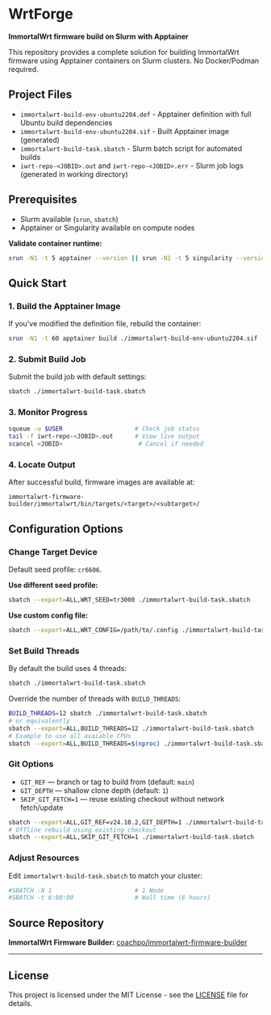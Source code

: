 # WrtForge

**ImmortalWrt firmware build on Slurm with Apptainer**

This repository provides a complete solution for building ImmortalWrt firmware using Apptainer containers on Slurm clusters. No Docker/Podman required.

## Project Files

- `immortalwrt-build-env-ubuntu2204.def` - Apptainer definition with full Ubuntu build dependencies
- `immortalwrt-build-env-ubuntu2204.sif` - Built Apptainer image (generated)
- `immortalwrt-build-task.sbatch` - Slurm batch script for automated builds
- `iwrt-repo-<JOBID>.out` and `iwrt-repo-<JOBID>.err` - Slurm job logs (generated in working directory)

## Prerequisites

- Slurm available (`srun`, `sbatch`)
- Apptainer or Singularity available on compute nodes

**Validate container runtime:**
```bash
srun -N1 -t 5 apptainer --version || srun -N1 -t 5 singularity --version
```

## Quick Start

### 1. Build the Apptainer Image

If you've modified the definition file, rebuild the container:

```bash
srun -N1 -t 60 apptainer build ./immortalwrt-build-env-ubuntu2204.sif ./immortalwrt-build-env-ubuntu2204.def
```

### 2. Submit Build Job

Submit the build job with default settings:

```bash
sbatch ./immortalwrt-build-task.sbatch
```

### 3. Monitor Progress

```bash
squeue -u $USER                    # Check job status
tail -f iwrt-repo-<JOBID>.out      # View live output
scancel <JOBID>                     # Cancel if needed
```

### 4. Locate Output

After successful build, firmware images are available at:

```
immortalwrt-firmware-builder/immortalwrt/bin/targets/<target>/<subtarget>/
```

## Configuration Options

### Change Target Device

Default seed profile: `cr6606`.

**Use different seed profile:**
```bash
sbatch --export=ALL,WRT_SEED=tr3000 ./immortalwrt-build-task.sbatch
```

**Use custom config file:**
```bash
sbatch --export=ALL,WRT_CONFIG=/path/to/.config ./immortalwrt-build-task.sbatch
```

### Set Build Threads

By default the build uses 4 threads:

```bash
sbatch ./immortalwrt-build-task.sbatch
```

Override the number of threads with `BUILD_THREADS`:

```bash
BUILD_THREADS=12 sbatch ./immortalwrt-build-task.sbatch
# or equivalently
sbatch --export=ALL,BUILD_THREADS=12 ./immortalwrt-build-task.sbatch
# Example to use all avaiable CPUs
sbatch --export=ALL,BUILD_THREADS=$(nproc) ./immortalwrt-build-task.sbatch
```

### Git Options

- `GIT_REF` — branch or tag to build from (default: `main`)
- `GIT_DEPTH` — shallow clone depth (default: `1`)
- `SKIP_GIT_FETCH=1` — reuse existing checkout without network fetch/update

```bash
sbatch --export=ALL,GIT_REF=v24.10.2,GIT_DEPTH=1 ./immortalwrt-build-task.sbatch
# Offline rebuild using existing checkout
sbatch --export=ALL,SKIP_GIT_FETCH=1 ./immortalwrt-build-task.sbatch
```

### Adjust Resources

Edit `immortalwrt-build-task.sbatch` to match your cluster:

```bash
#SBATCH -N 1                       # 1 Node
#SBATCH -t 6:00:00                 # Wall time (6 hours)
```

## Source Repository

**ImmortalWrt Firmware Builder:** [coachpo/immortalwrt-firmware-builder](https://github.com/coachpo/immortalwrt-firmware-builder)

---

## License

This project is licensed under the MIT License - see the [LICENSE](LICENSE) file for details.